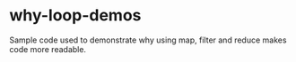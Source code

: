# why-loop-demos
Sample code used to demonstrate why using map, filter and reduce makes code more readable. 
